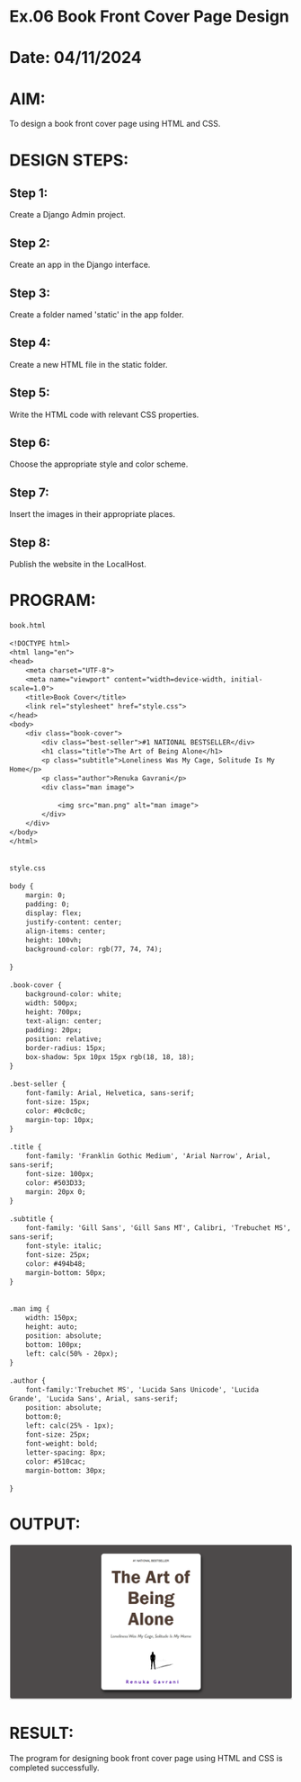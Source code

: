 # Ex.06 Book Front Cover Page Design
# Date: 04/11/2024
# AIM:
To design a book front cover page using HTML and CSS.

# DESIGN STEPS:
## Step 1:
Create a Django Admin project.

## Step 2:
Create an app in the Django interface.

## Step 3:
Create a folder named 'static' in the app folder.

## Step 4:
Create a new HTML file in the static folder.

## Step 5:
Write the HTML code with relevant CSS properties.

## Step 6:
Choose the appropriate style and color scheme.

## Step 7:
Insert the images in their appropriate places.

## Step 8:
Publish the website in the LocalHost.

# PROGRAM:
``` 
book.html

<!DOCTYPE html>
<html lang="en">
<head>
    <meta charset="UTF-8">
    <meta name="viewport" content="width=device-width, initial-scale=1.0">
    <title>Book Cover</title>
    <link rel="stylesheet" href="style.css">
</head>
<body>
    <div class="book-cover">
        <div class="best-seller">#1 NATIONAL BESTSELLER</div>
        <h1 class="title">The Art of Being Alone</h1>
        <p class="subtitle">Loneliness Was My Cage, Solitude Is My Home</p>
        <p class="author">Renuka Gavrani</p>
        <div class="man image">
            
            <img src="man.png" alt="man image">
        </div>
    </div>
</body>
</html>


style.css

body {
    margin: 0;
    padding: 0;
    display: flex;
    justify-content: center;
    align-items: center;
    height: 100vh;
    background-color: rgb(77, 74, 74);
    
}

.book-cover {
    background-color: white;
    width: 500px;
    height: 700px;
    text-align: center;
    padding: 20px;
    position: relative;
    border-radius: 15px;
    box-shadow: 5px 10px 15px rgb(18, 18, 18);
}

.best-seller {
    font-family: Arial, Helvetica, sans-serif;
    font-size: 15px;
    color: #0c0c0c;
    margin-top: 10px;
}

.title {
    font-family: 'Franklin Gothic Medium', 'Arial Narrow', Arial, sans-serif;
    font-size: 100px;
    color: #503D33;
    margin: 20px 0;
}

.subtitle {
    font-family: 'Gill Sans', 'Gill Sans MT', Calibri, 'Trebuchet MS', sans-serif;
    font-style: italic;
    font-size: 25px;
    color: #494b48;
    margin-bottom: 50px;
}


.man img {
    width: 150px;
    height: auto;
    position: absolute;
    bottom: 100px;
    left: calc(50% - 20px);
}

.author {
    font-family:'Trebuchet MS', 'Lucida Sans Unicode', 'Lucida Grande', 'Lucida Sans', Arial, sans-serif;
    position: absolute;
    bottom:0;
    left: calc(25% - 1px);
    font-size: 25px;
    font-weight: bold;
    letter-spacing: 8px;
    color: #510cac;
    margin-bottom: 30px;
    
}
```
# OUTPUT:

![alt text](<Screenshot (82).png>)

# RESULT:

The program for designing book front cover page using HTML and CSS is completed successfully.
